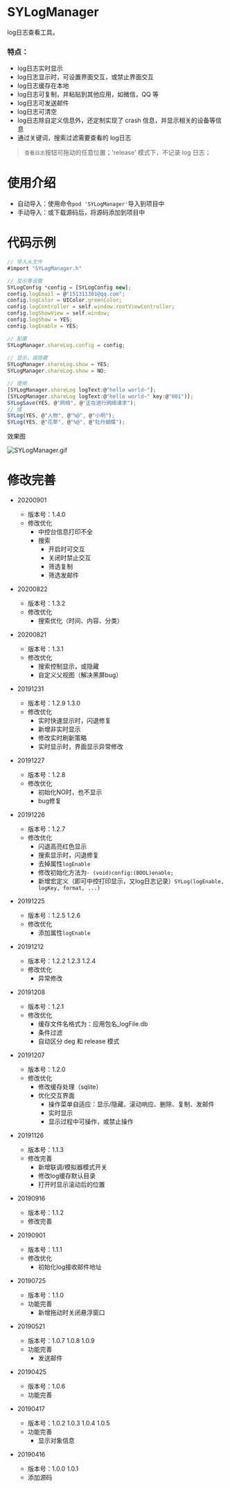 # SYLogManager
log日志查看工具。

### 特点：
* log日志实时显示
* log日志显示时，可设置界面交互，或禁止界面交互
* log日志缓存在本地
* log日志可复制，并粘贴到其他应用，如微信，QQ 等
* log日志可发送邮件
* log日志可清空
* log日志除自定义信息外，还定制实现了 crash 信息，并显示相关的设备等信息
* 通过关键词，搜索过滤需要查看的 log日志

> `查看日志`按钮可拖动的任意位置；'release' 模式下，不记录 log 日志；

# 使用介绍
* 自动导入：使用命令`pod 'SYLogManager'`导入到项目中
* 手动导入：或下载源码后，将源码添加到项目中


# 代码示例
~~~ javascript
// 导入头文件
#import "SYLogManager.h"
~~~

~~~ javascript
// 显示等设置
SYLogConfig *config = [SYLogConfig new];
config.logEmail = @"151311301@qq.com";
config.logColor = UIColor.greenColor;
config.logController = self.window.rootViewController;
config.logShowView = self.window;
config.logShow = YES;
config.logEnable = YES;

// 配置
SYLogManager.shareLog.config = config;
 
// 显示，或隐藏
SYLogManager.shareLog.show = YES;
SYLogManager.shareLog.show = NO;

// 使用
[SYLogManager.shareLog logText:@"hello world~"];
[SYLogManager.shareLog logText:@"hello world~" key:@"001")];
SYLogSave(YES, @"网络", @"正在进行网络请求");
// 或
SYLog(YES, @"人物", @"%@", @"小明");
SYLog(YES, @"花草", @"%@", @"牡丹蝴蝶");
~~~ 

效果图

![SYLogManager.gif](./SYLogManager.gif) 



# 修改完善
* 20200901
  * 版本号：1.4.0
  * 修改优化
    * 中控台信息打印不全
    * 搜索
      * 开启时可交互
      * 关闭时禁止交互
      * 筛选复制
      * 筛选发邮件

* 20200822
  * 版本号：1.3.2
  * 修改优化
    * 搜索优化（时间、内容、分类）
    
* 20200821
  * 版本号：1.3.1
  * 修改优化
    * 搜索控制显示，或隐藏
    * 自定义父视图（解决黑屏bug）

* 20191231
  * 版本号：1.2.9 1.3.0
  * 修改优化
    * 实时快速显示时，闪退修复
    * 新增非实时显示
    * 修改实时刷新策略
    * 实时显示时，界面显示异常修改

* 20191227
  * 版本号：1.2.8
  * 修改优化
    * 初始化NO时，也不显示
    * bug修复
    
* 20191226
  * 版本号：1.2.7
  * 修改优化
    * 闪退高亮红色显示
    * 搜索显示时，闪退修复
    * 去掉属性`logEnable`
    * 修改初始化方法为`- (void)config:(BOOL)enable;`
    * 新增宏定义（即可中控打印显示，又log日志记录）`SYLog(logEnable, logKey, format, ...)`

* 20191225
  * 版本号：1.2.5 1.2.6
  * 修改优化
    * 添加属性`logEnable`

* 20191212
  * 版本号：1.2.2 1.2.3 1.2.4
  * 修改优化
    * 异常修改
    
* 20191208
  * 版本号：1.2.1
  * 修改优化
    * 缓存文件名格式为：应用包名_logFile.db
    * 条件过滤
    * 自动区分 deg 和 release 模式

* 20191207
  * 版本号：1.2.0
  * 修改优化
    * 修改缓存处理（sqlite）
    * 优化交互界面
      * 操作菜单自适应：显示/隐藏、滚动响应、删除、复制、发邮件
      * 实时显示
      * 显示过程中可操作，或禁止操作

* 20191126
  * 版本号：1.1.3
  * 修改完善
    * 新增联调/模拟器模式开关
    * 修改log缓存默认目录
    * 打开时显示滚动后的位置

* 20190916
  * 版本号：1.1.2
  * 修改完善
  
* 20190901
  * 版本号：1.1.1
  * 修改优化
    * 初始化log接收邮件地址

* 20190725
  * 版本号：1.1.0
  * 功能完善
    * 新增拖动时关闭悬浮窗口
    
* 20190521
  * 版本号：1.0.7 1.0.8 1.0.9
  * 功能完善
    * 发送邮件
    
* 20190425
  * 版本号：1.0.6
  * 功能完善
  
* 20190417
  * 版本号：1.0.2 1.0.3 1.0.4 1.0.5
  * 功能完善
    * 显示对象信息
    
* 20190416
  * 版本号：1.0.0 1.0.1
  * 添加源码